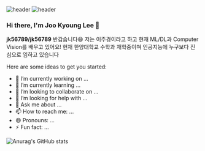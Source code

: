 
![header](https://capsule-render.vercel.app/api?type=wave&color=auto&height=300&section=header&text=capsule%20render&fontSize=90)
![header](https://capsule-render.vercel.app/api?type=slice)

### Hi there, I'm Joo Kyoung Lee 👋
**jk56789/jk56789** 반갑습니다😄
저는 이주경이라고 하고 현재 ML/DL과 Computer Vision를 배우고 있어요!
현재 한양대학교 수학과 재학중이며 인공지능에 누구보다 진심으로 임하고 있습니다

Here are some ideas to get you started:

- 🔭 I’m currently working on ...
- 🌱 I’m currently learning ...
- 👯 I’m looking to collaborate on ...
- 🤔 I’m looking for help with ...
- 💬 Ask me about ...
- 📫 How to reach me: ...
- 😄 Pronouns: ...
- ⚡ Fun fact: ...



![Anurag's GitHub stats](https://github-readme-stats.vercel.app/api?username=jk56789&show_icons=true&theme=radical)
